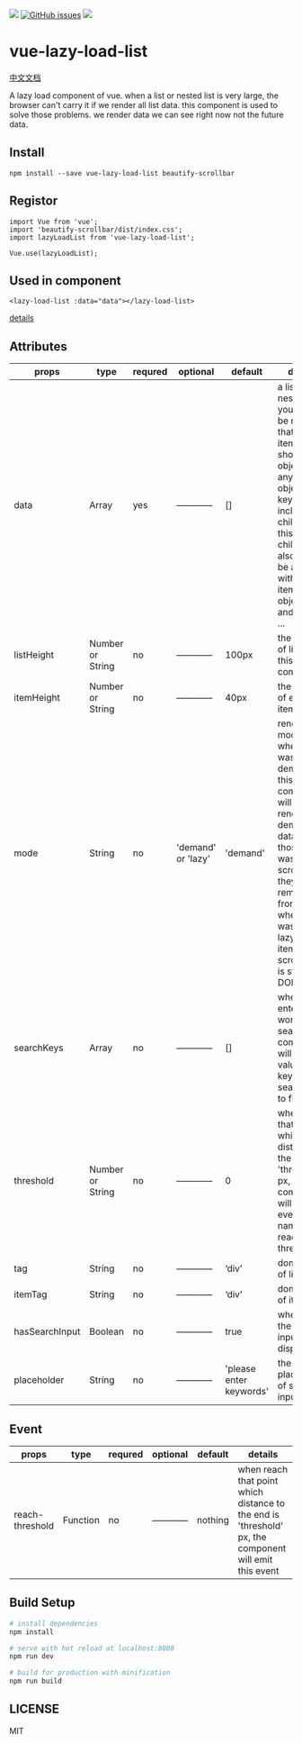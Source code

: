 
![](https://img.shields.io/travis/JesseZhao1990/vue-lazy-load-list.svg)  [![GitHub issues](https://img.shields.io/github/issues/JesseZhao1990/vue-lazy-load-list.svg)](https://github.com/JesseZhao1990/vue-lazy-load-list/issues)    ![](https://img.shields.io/badge/node-%3E%3D%206.0.0-brightgreen.svg)


# vue-lazy-load-list
[中文文档](https://github.com/JesseZhao1990/vue-lazy-load-list/blob/master/README.CN.md)
>
A lazy load component of vue. when a list or nested list is very large, the browser can't carry it if we render all list data. this component is used to solve those problems. we render data we can see right now not the future data.

## Install

```
npm install --save vue-lazy-load-list beautify-scrollbar

```
## Registor


```
import Vue from 'vue';
import 'beautify-scrollbar/dist/index.css';
import lazyLoadList from 'vue-lazy-load-list';

Vue.use(lazyLoadList);
```

## Used in component

```
<lazy-load-list :data="data"></lazy-load-list>
```

[details](https://jessezhao1990.github.io/vue-lazy-load-list/)


## Attributes

| props      |      type    | requred |   optional  |  default  | details |
|-----------|-----------|--------|----------|---------|--------|
| data      |     Array   |    yes  |  ————    |     []    |  a list or a nested list. you should be noticed that the item of list shold be an object. if any object's keys include children, this children also should be a list with it's items is object too. and so on ...  |
| listHeight    |   Number or String   |   no | ———— | 100px | the height of list in this component |
| itemHeight | Number or String |  no | ———— | 40px | the height of each item  |
| mode    |  String | no  |  'demand' or 'lazy' | 'demand' | render mode. when it was set to demand, this componet will only render that demanded data. when those items was scrolled up, they will be removed from DOM. when it was set to lazy, those items was scrolled up is still in DOM. |
| searchKeys  |  Array | no | ———— | [] | when we enter some words we search, componets will use the value of keys in searchKeys to filter |
| threshold  | Number or String | no | ———— | 0 | when reach that point which distance to the end is 'threshold' px, the component will emit a event named reach-threshold |
| tag | String | no | ————| ‘div’ | dom name of list wrap |
| itemTag | String | no | ———— | ‘div’ | dom name of item |
| hasSearchInput | Boolean | no | ———— | true | whether the search input display |
| placeholder  |  String | no | ————  | 'please enter keywords' |  the placeholder of search input  |

## Event
| props      |      type    | requred |   optional  |  default  | details |
|-----------|-----------|--------|----------|---------|--------|
| reach-threshold | Function | no | ———— | nothing | when reach that point which distance to the end is 'threshold' px, the component will emit this event |


## Build Setup

``` bash
# install dependencies
npm install

# serve with hot reload at localhost:8080
npm run dev

# build for production with minification
npm run build
```

## LICENSE
MIT

